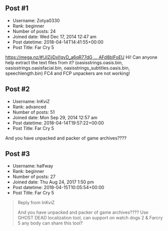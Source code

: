 ## Post #1
- Username: Zotya0330
- Rank: beginner
- Number of posts: 24
- Joined date: Wed Dec 17, 2014 12:47 am
- Post datetime: 2018-04-14T14:41:55+00:00
- Post Title: Far Cry 5

[https://mega.nz/#!JIZijDxI!qvD_a6qR77dG ... AFd8blFoEU](https://mega.nz/#!JIZijDxI!qvD_a6qR77dGr-wWFWpvTYqlrJlY9rm3SAFd8blFoEU)
Hi! Can anyone help extract the text files from it? (oasisstrings.oasis.bin, oasisstrings.oasisfacial.bin, oasisstrings_subtitles.oasis.bin, speechlength.bin)
FC4 and FCP unpackers are not working!
## Post #2
- Username: InKviZ
- Rank: advanced
- Number of posts: 51
- Joined date: Mon Sep 29, 2014 12:57 am
- Post datetime: 2018-04-14T19:57:22+00:00
- Post Title: Far Cry 5

And you have unpacked and packer of game archives????
## Post #3
- Username: halfway
- Rank: beginner
- Number of posts: 27
- Joined date: Thu Aug 24, 2017 1:50 pm
- Post datetime: 2018-04-15T10:05:54+00:00
- Post Title: Far Cry 5

> Reply from InKviZ
>
> And you have unpacked and packer of game archives????
Use GHOST DEAD localization tool, can support on watch dogs 2 & Farcry 5
any body can share this tool?
